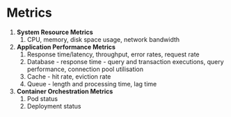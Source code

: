 # Metrics

1. **System Resource Metrics**
   1. CPU, memory, disk space usage, network bandwidth
2. **Application Performance Metrics**
   1. Response time/latency, throughput, error rates, request rate
   2. Database - response time - query and transaction executions, query performance, connection pool utilisation
   3. Cache - hit rate, eviction rate
   4. Queue - length and processing time, lag time
3. **Container Orchestration Metrics**
   1. Pod status
   2. Deployment status
